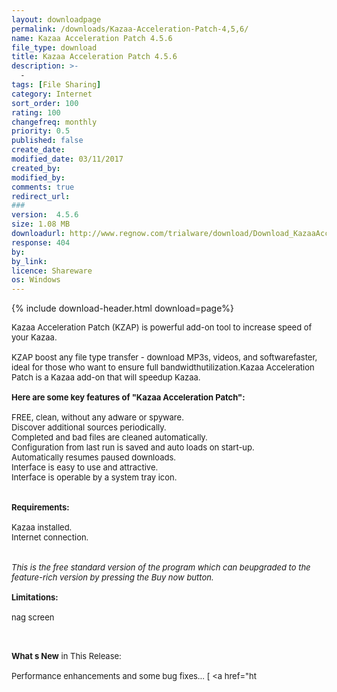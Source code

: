 ```yaml
---
layout: downloadpage
permalink: /downloads/Kazaa-Acceleration-Patch-4,5,6/
name: Kazaa Acceleration Patch 4.5.6
file_type: download
title: Kazaa Acceleration Patch 4.5.6
description: >-
  -
tags: [File Sharing]
category: Internet
sort_order: 100
rating: 100
changefreq: monthly
priority: 0.5
published: false
create_date: 
modified_date: 03/11/2017
created_by: 
modified_by: 
comments: true
redirect_url: 
### 
version:  4.5.6
size: 1.08 MB
downloadurl: http://www.regnow.com/trialware/download/Download_KazaaAccelerationPatch_installer.exe?item=12769 12&affiliate=22260
response: 404
by: 
by_link: 
licence: Shareware
os: Windows
---
```


{% include download-header.html download=page%}

<p style="fix-download-text !important">
<p><font size="2"><p>Kazaa Acceleration Patch (KZAP) is powerful add-on tool to increase speed of your Kazaa. <br />
<br />
KZAP boost any file type transfer - download MP3s, videos, and softwarefaster, ideal for those who want to ensure full bandwidthutilization.Kazaa Acceleration Patch is a Kazaa add-on that will speedup Kazaa.<br />
<br />
<span><strong>Here are some key features of "Kazaa Acceleration Patch":</strong></span><br />
<br />
FREE, clean, without any adware or spyware.<br />
Discover additional sources periodically.<br />
Completed and bad files are cleaned automatically. <br />
Configuration from last run is saved and auto loads on start-up.<br />
Automatically resumes paused downloads.<br />
Interface is easy to use and attractive.<br />
Interface is operable by a system tray icon.<br />
<br />
<br />
<span><strong>Requirements:</strong></span><br />
<br />
Kazaa installed.<br />
Internet connection.<br />
<br />
<br />
<em>This is the free standard version of the program which can beupgraded to the feature-rich version by pressing the Buy now button.</em><br />
<br />
<span><strong>Limitations:</strong></span><br />
<br />
nag screen<br />
</p>
<div class="celltext_big"><br />
<br />
<strong>What s New</strong> in This Release:<br />
<br />
Performance enhancements and some bug fixes... [ &lt;a href="ht</div></p></p>
